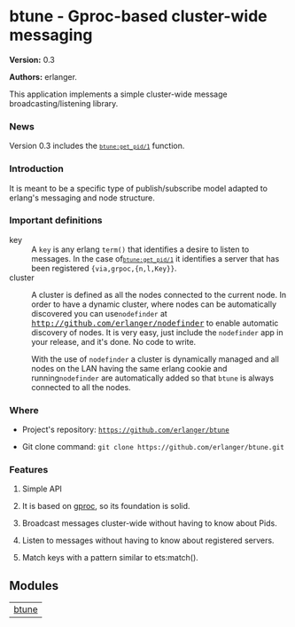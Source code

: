 

# btune - Gproc-based cluster-wide messaging #

__Version:__ 0.3

__Authors:__ erlanger.

This application implements a simple cluster-wide message broadcasting/listening
library.


### <a name="News">News</a> ###

Version 0.3 includes the <code><a href="btune.html#get_pid-1"><code>btune:get_pid/1</code></a></code> function.


### <a name="Introduction">Introduction</a> ###

It is meant to be a specific type of publish/subscribe model adapted to erlang's
messaging and node structure.


### <a name="Important_definitions">Important definitions</a> ###



<dt>key</dt>



<dd> A <code>key</code> is any erlang <code>term()</code> that identifies
        a desire to listen to messages. In the case of<code><a href="btune.html#get_pid-1"><code>btune:get_pid/1</code></a></code> it identifies a server
        that has been registered <code>{via,grpoc,{n,l,Key}}</code>.</dd>



<dt>cluster</dt>



<dd><p> A cluster is defined as all the nodes connected to
        the current node. In order to have a dynamic cluster,
        where nodes can be automatically discovered you can use<code>nodefinder</code> at <a href="http://github.com/erlanger/nodefinder" target="_top"><tt>http://github.com/erlanger/nodefinder</tt></a>
        to enable automatic discovery of nodes. It is very easy,
        just include the <code>nodefinder</code> app in your release, and
it's done. No code to write.</p>With the use of <code>nodefinder</code> a cluster is dynamically managed
        and all nodes on the LAN having the same erlang cookie and running<code>nodefinder</code> are automatically added so that <code>btune</code> is always 
        connected to all the nodes.</dd>




### <a name="Where">Where</a> ###

* Project's repository: [`https://github.com/erlanger/btune`](https://github.com/erlanger/btune)

* Git clone command: `git clone https://github.com/erlanger/btune.git`



### <a name="Features">Features</a> ###

1. Simple API

1. It is based on [gproc](https://github.com/uwiger/gproc), so its foundation is solid.

1. Broadcast messages cluster-wide without having to know about Pids.

1. Listen to messages without having to know about registered servers.

1. Match keys with a pattern similar to ets:match().



## Modules ##


<table width="100%" border="0" summary="list of modules">
<tr><td><a href="btune.md" class="module">btune</a></td></tr></table>

